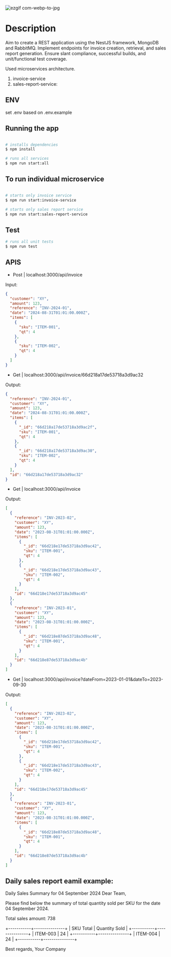 ![ezgif com-webp-to-jpg](https://github.com/proshir/NestJS_RESTAPI/assets/19504971/ce6793e5-00c6-4249-b09b-f475892b0ba7)

# Description

Aim to create a REST application using the NestJS framework, MongoDB and RabbitMQ.
Implement endpoints for invoice creation, retrieval, and sales report generation.
Ensure slant compliance, successful builds, and unit/functional test coverage.

Used microservices architecture.

1. invoice-service
2. sales-report-service:

## ENV

set .env based on .env.example

## Running the app

```bash

# installs dependencies
$ npm install

# runs all services
$ npm run start:all

```

## To run individual microservice

```bash

# starts only invoice service
$ npm run start:invoice-service

# starts only sales report service
$ npm run start:sales-report-service
```

## Test

```bash
# runs all unit tests
$ npm run test

```

## APIS

- Post | localhost:3000/api/invoice

Input:

```json
{
  "customer": "XY",
  "amount": 123,
  "reference": "INV-2024-01",
  "date": "2024-08-31T01:01:00.000Z",
  "items": [
    {
      "sku": "ITEM-001",
      "qt": 4
    },
    {
      "sku": "ITEM-002",
      "qt": 4
    }
  ]
}
```

- Get | localhost:3000/api/invoice/66d218a17de53718a3d9ac32

Output:

```json
{
  "reference": "INV-2024-01",
  "customer": "XY",
  "amount": 123,
  "date": "2024-08-31T01:01:00.000Z",
  "items": [
    {
      "_id": "66d218a17de53718a3d9ac2f",
      "sku": "ITEM-001",
      "qt": 4
    },
    {
      "_id": "66d218a17de53718a3d9ac30",
      "sku": "ITEM-002",
      "qt": 4
    }
  ],
  "id": "66d218a17de53718a3d9ac32"
}
```

- Get | localhost:3000/api/invoice

Output:

```json
[
  {
    "reference": "INV-2023-02",
    "customer": "XY",
    "amount": 123,
    "date": "2023-08-31T01:01:00.000Z",
    "items": [
      {
        "_id": "66d218e17de53718a3d9ac42",
        "sku": "ITEM-001",
        "qt": 4
      },
      {
        "_id": "66d218e17de53718a3d9ac43",
        "sku": "ITEM-002",
        "qt": 4
      }
    ],
    "id": "66d218e17de53718a3d9ac45"
  },
  {
    "reference": "INV-2023-01",
    "customer": "XY",
    "amount": 123,
    "date": "2023-08-31T01:01:00.000Z",
    "items": [
      {
        "_id": "66d218e87de53718a3d9ac48",
        "sku": "ITEM-001",
        "qt": 4
      }
    ],
    "id": "66d218e87de53718a3d9ac4b"
  }
]
```

- Get | localhost:3000/api/invoice?dateFrom=2023-01-01&dateTo=2023-09-30

Output:

```json
[
  {
    "reference": "INV-2023-02",
    "customer": "XY",
    "amount": 123,
    "date": "2023-08-31T01:01:00.000Z",
    "items": [
      {
        "_id": "66d218e17de53718a3d9ac42",
        "sku": "ITEM-001",
        "qt": 4
      },
      {
        "_id": "66d218e17de53718a3d9ac43",
        "sku": "ITEM-002",
        "qt": 4
      }
    ],
    "id": "66d218e17de53718a3d9ac45"
  },
  {
    "reference": "INV-2023-01",
    "customer": "XY",
    "amount": 123,
    "date": "2023-08-31T01:01:00.000Z",
    "items": [
      {
        "_id": "66d218e87de53718a3d9ac48",
        "sku": "ITEM-001",
        "qt": 4
      }
    ],
    "id": "66d218e87de53718a3d9ac4b"
  }
]
```

## Daily sales report eamil example:

Daily Sales Summary for 04 September 2024
Dear Team,

Please find below the summary of total quantity sold per SKU for the date 04 September 2024.

Total sales amount: 738

+-----------+---------------+
| SKU Total | Quantity Sold |
+-----------+---------------+
| ITEM-003 | 24 |
+-----------+---------------+
| ITEM-004 | 24 |
+-----------+---------------+

Best regards,
Your Company
